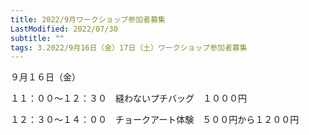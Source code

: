 ```yaml
---
title: 2022/9月ワークショップ参加者募集
LastModified: 2022/07/30
subtitle: ""
tags: 3.2022/9月16日（金）17日（土）ワークショップ参加者募集
---
```

９月１６日（金）

１１：００～１２：３０　縫わないプチバッグ　１０００円

１２：３０～１４：００　チョークアート体験　５００円から１２００円